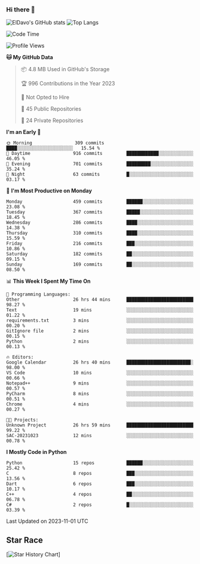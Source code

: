 ### Hi there 👋
![ElDavo's GitHub stats](https://github-readme-stats.vercel.app/api?username=ElDavoo&show_icons=true&theme=chartreuse-dark)
![Top Langs](https://github-readme-stats.vercel.app/api/top-langs/?username=ElDavoo&theme=chartreuse-dark&layout=compact)

<!--START_SECTION:waka-->
![Code Time](http://img.shields.io/badge/Code%20Time-519%20hrs%2042%20mins-blue)

![Profile Views](http://img.shields.io/badge/Profile%20Views-0-blue)

**🐱 My GitHub Data** 

> 📦 4.8 MB Used in GitHub's Storage 
 > 
> 🏆 996 Contributions in the Year 2023
 > 
> 🚫 Not Opted to Hire
 > 
> 📜 45 Public Repositories 
 > 
> 🔑 24 Private Repositories 
 > 
**I'm an Early 🐤** 

```text
🌞 Morning                309 commits         ████░░░░░░░░░░░░░░░░░░░░░   15.54 % 
🌆 Daytime                916 commits         ████████████░░░░░░░░░░░░░   46.05 % 
🌃 Evening                701 commits         █████████░░░░░░░░░░░░░░░░   35.24 % 
🌙 Night                  63 commits          █░░░░░░░░░░░░░░░░░░░░░░░░   03.17 % 
```
📅 **I'm Most Productive on Monday** 

```text
Monday                   459 commits         ██████░░░░░░░░░░░░░░░░░░░   23.08 % 
Tuesday                  367 commits         █████░░░░░░░░░░░░░░░░░░░░   18.45 % 
Wednesday                286 commits         ████░░░░░░░░░░░░░░░░░░░░░   14.38 % 
Thursday                 310 commits         ████░░░░░░░░░░░░░░░░░░░░░   15.59 % 
Friday                   216 commits         ███░░░░░░░░░░░░░░░░░░░░░░   10.86 % 
Saturday                 182 commits         ██░░░░░░░░░░░░░░░░░░░░░░░   09.15 % 
Sunday                   169 commits         ██░░░░░░░░░░░░░░░░░░░░░░░   08.50 % 
```


📊 **This Week I Spent My Time On** 

```text
💬 Programming Languages: 
Other                    26 hrs 44 mins      █████████████████████████   98.27 % 
Text                     19 mins             ░░░░░░░░░░░░░░░░░░░░░░░░░   01.22 % 
requirements.txt         3 mins              ░░░░░░░░░░░░░░░░░░░░░░░░░   00.20 % 
GitIgnore file           2 mins              ░░░░░░░░░░░░░░░░░░░░░░░░░   00.15 % 
Python                   2 mins              ░░░░░░░░░░░░░░░░░░░░░░░░░   00.13 % 

🔥 Editors: 
Google Calendar          26 hrs 40 mins      ████████████████████████░   98.00 % 
VS Code                  10 mins             ░░░░░░░░░░░░░░░░░░░░░░░░░   00.66 % 
Notepad++                9 mins              ░░░░░░░░░░░░░░░░░░░░░░░░░   00.57 % 
PyCharm                  8 mins              ░░░░░░░░░░░░░░░░░░░░░░░░░   00.51 % 
Chrome                   4 mins              ░░░░░░░░░░░░░░░░░░░░░░░░░   00.27 % 

🐱‍💻 Projects: 
Unknown Project          26 hrs 59 mins      █████████████████████████   99.22 % 
SAC-20231023             12 mins             ░░░░░░░░░░░░░░░░░░░░░░░░░   00.78 % 
```

**I Mostly Code in Python** 

```text
Python                   15 repos            ██████░░░░░░░░░░░░░░░░░░░   25.42 % 
C                        8 repos             ███░░░░░░░░░░░░░░░░░░░░░░   13.56 % 
Dart                     6 repos             ███░░░░░░░░░░░░░░░░░░░░░░   10.17 % 
C++                      4 repos             ██░░░░░░░░░░░░░░░░░░░░░░░   06.78 % 
C#                       2 repos             █░░░░░░░░░░░░░░░░░░░░░░░░   03.39 % 
```




 Last Updated on 2023-11-01 UTC
<!--END_SECTION:waka-->

## Star Race

[![Star History Chart](https://api.star-history.com/svg?repos=ElDavoo/WhatsApp-Crypt14-Crypt15-Decrypter,ElDavoo/TuringOS,EliteAndroidApps/WhatsApp-Crypt12-Decrypter,KnugiHK/Whatsapp-Chat-Exporter&type=Date)]
